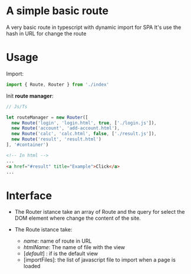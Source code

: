 # A simple basic route
A very basic route in typescript with dynamic import for SPA
It's use the hash in URL for change the route

# Usage

Import:
```javascript
import { Route, Router } from './index'
```

Init **route manager**:
```javascript
// Js/Ts

let routeManager = new Router([
  new Route('login', 'login.html', true, ['./login.js']),
  new Route('account', 'add-account.html'),
  new Route('calc', 'calc.html', false, ['./result.js']),
  new Route('result', 'result.html')
], '#container')
```
```html
<!-- In html -->
...
<a href="#result" title="Example">Click</a>
...
```


# Interface

* The Router istance take an array of Route and the query for select the DOM element where change the content of the site.

* The Route istance take:
  * _name_: name of route in URL
  * _htmlName_: The name of file with the view
  * [_default_] : if is the default view
  * [importFiles]: the list of javascript file to import when a page is loaded
